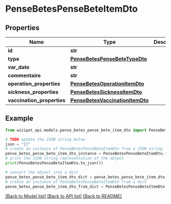 # PenseBetesPenseBeteItemDto


## Properties

Name | Type | Description | Notes
------------ | ------------- | ------------- | -------------
**id** | **str** |  | [optional] 
**type** | [**PenseBetesPenseBeteTypeDto**](PenseBetesPenseBeteTypeDto.md) |  | [optional] 
**var_date** | **str** |  | [optional] 
**commentaire** | **str** |  | [optional] 
**operation_properties** | [**PenseBetesOperationItemDto**](PenseBetesOperationItemDto.md) |  | [optional] 
**sickness_properties** | [**PenseBetesSicknessItemDto**](PenseBetesSicknessItemDto.md) |  | [optional] 
**vaccination_properties** | [**PenseBetesVaccinationItemDto**](PenseBetesVaccinationItemDto.md) |  | [optional] 

## Example

```python
from wizipet_api.models.pense_betes_pense_bete_item_dto import PenseBetesPenseBeteItemDto

# TODO update the JSON string below
json = "{}"
# create an instance of PenseBetesPenseBeteItemDto from a JSON string
pense_betes_pense_bete_item_dto_instance = PenseBetesPenseBeteItemDto.from_json(json)
# print the JSON string representation of the object
print(PenseBetesPenseBeteItemDto.to_json())

# convert the object into a dict
pense_betes_pense_bete_item_dto_dict = pense_betes_pense_bete_item_dto_instance.to_dict()
# create an instance of PenseBetesPenseBeteItemDto from a dict
pense_betes_pense_bete_item_dto_from_dict = PenseBetesPenseBeteItemDto.from_dict(pense_betes_pense_bete_item_dto_dict)
```
[[Back to Model list]](../README.md#documentation-for-models) [[Back to API list]](../README.md#documentation-for-api-endpoints) [[Back to README]](../README.md)


